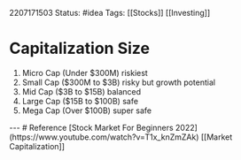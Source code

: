 2207171503
	Status: #idea 
		Tags: [[Stocks]] [[Investing]]

# Capitalization Size
<ol> 
<li> Micro Cap (Under $300M) riskiest</li>
<li>Small Cap ($300M to $3B) risky but growth potential</li>
<li>Mid Cap ($3B to $15B) balanced</li>
<li>Large Cap ($15B to $100B) safe</li>
<li>Mega Cap (Over $100B) super safe</li>
</ol>
---
# Reference
[Stock Market For Beginners 2022](https://www.youtube.com/watch?v=T1x_knZmZAk)
[[Market Capitalization]]